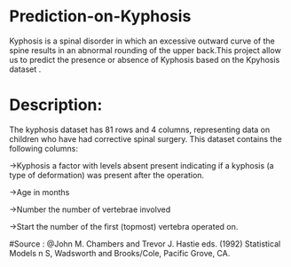 # Prediction-on-Kyphosis

Kyphosis is a spinal disorder in which an excessive outward curve of the spine results in an abnormal rounding of the upper back.This project allow us to predict the presence or absence of Kyphosis based on the Kpyhosis dataset .

# Description:

The kyphosis dataset has 81 rows and 4 columns, representing data on children who have had corrective spinal surgery. This dataset contains the following columns:

->Kyphosis
a factor with levels absent present indicating if a kyphosis (a type of deformation) was present after the operation.

->Age
in months

->Number
the number of vertebrae involved

->Start
the number of the first (topmost) vertebra operated on.

#Source : @John M. Chambers and Trevor J. Hastie eds. (1992) Statistical Models n S, Wadsworth and Brooks/Cole, Pacific Grove, CA.

